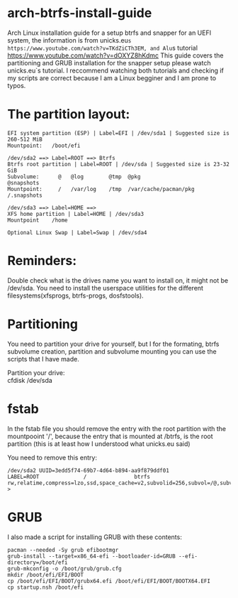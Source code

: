 # arch-btrfs-install-guide
Arch Linux installation guide for a setup btrfs and snapper for an UEFI system, the information is from unicks.eu`s    https://www.youtube.com/watch?v=TKdZiCTh3EM, and Alu`s tutorial https://www.youtube.com/watch?v=dOXYZ8hKdmc
This guide covers the partitioning and GRUB installation for the snapper setup please watch unicks.eu`s tutorial. 
I reccommend watching both tutorials and checking if my scripts are correct because I am a Linux begginer and I am prone to typos.

# The partition layout:
```
EFI system partition (ESP) | Label=EFI | /dev/sda1 | Suggested size is 260-512 MiB
Mountpoint:   /boot/efi  

/dev/sda2 ==> Label=ROOT ==> Btrfs
Btrfs root partition | Label=ROOT | /dev/sda | Suggested size is 23-32 GiB
Subvolume:      @   @log        @tmp  @pkg                    @snapshots                                            
Mountpoint:     /   /var/log    /tmp  /var/cache/pacman/pkg   /.snapshots

/dev/sda3 ==> Label=HOME ==> 
XFS home partition | Label=HOME | /dev/sda3                                               
Mountpoint    /home

Optional Linux Swap | Label=Swap | /dev/sda4 
```
# Reminders: 
Double check what is the drives name you want to install on, it might not be /dev/sda.
You need to install the userspace utilities for the different filesystems(xfsprogs, btrfs-progs, dosfstools).

# Partitioning
You need to partition your drive for yourself, but I for the formating, btrfs subvolume creation, partition and subvolume mounting you can use the scripts that I have made.

Partition your drive:                                               
cfdisk /dev/sda
                                                 
# fstab
In the fstab file you should remove the entry with the root partition with the mountpooint '/', because
the entry that is mounted at /btrfs, is the root partition (this is at least how I understood what unicks.eu said)

You need to remove this entry:
```
/dev/sda2 UUID=3edd5f74-69b7-4d64-b894-aa9f879ddf01
LABEL=ROOT              /               btrfs           rw,relatime,compress=lzo,ssd,space_cache=v2,subvolid=256,subvol=/@,subvol=@  >

```

# GRUB
I also made a script for installing GRUB with these contents:
```
pacman --needed -Sy grub efibootmgr
grub-install --target=x86_64-efi --bootloader-id=GRUB --efi-directory=/boot/efi 
grub-mkconfig -o /boot/grub/grub.cfg
mkdir /boot/efi/EFI/BOOT
cp /boot/efi/EFI/BOOT/grubx64.efi /boot/efi/EFI/BOOT/BOOTX64.EFI
cp startup.nsh /boot/efi
```
